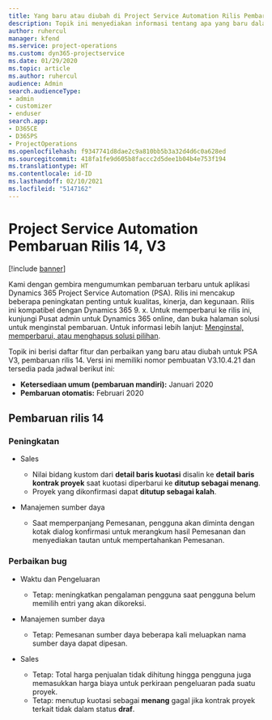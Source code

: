 ```yaml
---
title: Yang baru atau diubah di Project Service Automation Rilis Pembaruan 14, V3
description: Topik ini menyediakan informasi tentang apa yang baru dalam Project Service Automation Rilis Pembaruan 14 V3.
author: ruhercul
manager: kfend
ms.service: project-operations
ms.custom: dyn365-projectservice
ms.date: 01/29/2020
ms.topic: article
ms.author: ruhercul
audience: Admin
search.audienceType:
- admin
- customizer
- enduser
search.app:
- D365CE
- D365PS
- ProjectOperations
ms.openlocfilehash: f9347741d8dae2c9a810bb5b3a32d4d6c0a628ed
ms.sourcegitcommit: 418fa1fe9d605b8faccc2d5dee1b04b4e753f194
ms.translationtype: HT
ms.contentlocale: id-ID
ms.lasthandoff: 02/10/2021
ms.locfileid: "5147162"
---
```

# <a name="project-service-automation-update-release-14-v3"></a>Project Service Automation Pembaruan Rilis 14, V3

[!include [banner](../includes/psa-now-project-operations.md)]

Kami dengan gembira mengumumkan pembaruan terbaru untuk aplikasi Dynamics 365 Project Service Automation (PSA). Rilis ini mencakup beberapa peningkatan penting untuk kualitas, kinerja, dan kegunaan. Rilis ini kompatibel dengan Dynamics 365 9. x. Untuk memperbarui ke rilis ini, kunjungi Pusat admin untuk Dynamics 365 online, dan buka halaman solusi untuk menginstal pembaruan. Untuk informasi lebih lanjut: [Menginstal, memperbarui, atau menghapus solusi pilihan](https://docs.microsoft.com/power-platform/admin/install-remove-preferred-solution).

Topik ini berisi daftar fitur dan perbaikan yang baru atau diubah untuk PSA V3, pembaruan rilis 14. Versi ini memiliki nomor pembuatan V3.10.4.21 dan tersedia pada jadwal berikut ini:

- **Ketersediaan umum (pembaruan mandiri):** Januari 2020
- **Pembaruan otomatis:** Februari 2020

## <a name="update-release-14"></a>Pembaruan rilis 14

### <a name="enhancements"></a>Peningkatan

- Sales

     - Nilai bidang kustom dari **detail baris kuotasi** disalin ke **detail baris kontrak proyek** saat kuotasi diperbarui ke **ditutup sebagai menang**.
     - Proyek yang dikonfirmasi dapat **ditutup sebagai kalah**.

- Manajemen sumber daya

     - Saat memperpanjang Pemesanan, pengguna akan diminta dengan kotak dialog konfirmasi untuk merangkum hasil Pemesanan dan menyediakan tautan untuk mempertahankan Pemesanan.


### <a name="bug-fixes"></a>Perbaikan bug

- Waktu dan Pengeluaran

     - Tetap: meningkatkan pengalaman pengguna saat pengguna belum memilih entri yang akan dikoreksi.

- Manajemen sumber daya

     - Tetap: Pemesanan sumber daya beberapa kali meluapkan nama sumber daya dapat dipesan.

- Sales

     - Tetap: Total harga penjualan tidak dihitung hingga pengguna juga memasukkan harga biaya untuk perkiraan pengeluaran pada suatu proyek.
     - Tetap: menutup kuotasi sebagai **menang** gagal jika kontrak proyek terkait tidak dalam status **draf**.

